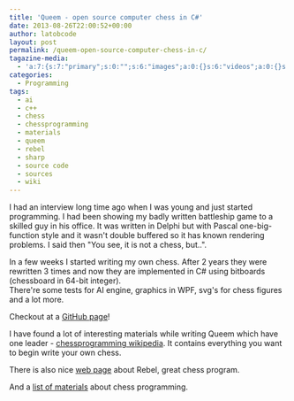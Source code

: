 ```yaml
---
title: 'Queem - open source computer chess in C#'
date: 2013-08-26T22:00:52+00:00
author: latobcode
layout: post
permalink: /queem-open-source-computer-chess-in-c/
tagazine-media:
  - 'a:7:{s:7:"primary";s:0:"";s:6:"images";a:0:{}s:6:"videos";a:0:{}s:11:"image_count";i:0;s:6:"author";s:8:"20401582";s:7:"blog_id";s:8:"53632187";s:9:"mod_stamp";s:19:"2013-08-26 20:13:21";}'
categories:
  - Programming
tags:
  - ai
  - c++
  - chess
  - chessprogramming
  - materials
  - queem
  - rebel
  - sharp
  - source code
  - sources
  - wiki
---
```

I had an interview long time ago when I was young and just started programming. I had been showing my badly written battleship game to a skilled guy in his office. It was written in Delphi but with Pascal one-big-function style and it wasn't double buffered so it has known rendering problems. I said then "You see, it is not a chess, but..".

In a few weeks I started writing my own chess. After 2 years they were rewritten 3 times and now they are implemented in C# using bitboards (chessboard in 64-bit integer).   
There're some tests for AI engine, graphics in WPF, svg's for chess figures and a lot more.

Checkout at a <a title="Queem chess engine" href="https://github.com/Ribtoks/Queem/" target="_blank">GitHub page</a>!

I have found a lot of interesting materials while writing Queem which have one leader - <a title="Chess programming" href="http://chessprogramming.wikispaces.com/" target="_blank">chessprogramming wikipedia</a>. It contains everything you want to begin write your own chess.

There is also nice <a title="Rebel programming tips" href="http://www.top-5000.nl/authors/rebel/chess840.htm" target="_blank">web page</a> about Rebel, great chess program.

And a <a title="Materials for chess programming" href="http://chess.verhelst.org/1997/03/09/sources/" target="_blank">list of materials</a> about chess programming.